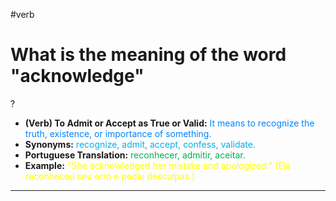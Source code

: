 #verb

# What is the meaning of the word "acknowledge"
?
* **(Verb) To Admit or Accept as True or Valid:** <span style="color:rgb(0, 132, 255)">It means to recognize the truth, existence, or importance of something.</span>
* **Synonyms:** <span style="color:rgb(0, 176, 240)">recognize, admit, accept, confess, validate.</span>
* **Portuguese Translation:** <span style="color:rgb(0, 176, 80)">reconhecer, admitir, aceitar.</span>
* **Example:** <span style="color:rgb(255, 255, 0)">"She acknowledged her mistake and apologized." (Ela reconheceu seu erro e pediu desculpas.)</span>
---
<!--SR:!2025-06-26,11,270-->
